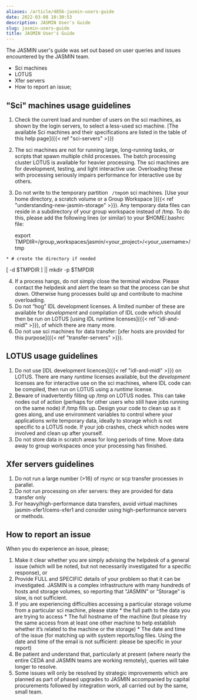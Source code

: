 ```yaml
---
aliases: /article/4856-jasmin-users-guide
date: 2022-03-08 10:30:53
description: JASMIN User's Guide
slug: jasmin-users-guide
title: JASMIN User's Guide
---
```


The JASMIN user's guide was set out based on user queries and issues
encountered by the JASMIN team.

  * Sci machines 
  * LOTUS
  * Xfer servers
  * How to report an issue;

## "Sci" machines usage guidelines

  1. Check the current load and number of users on the sci machines, as shown by the login servers, to select a less-used sci machine. [The available Sci machines and their specifications are listed in the table of this help page]({{< ref "sci-servers" >}})
  2. The sci machines are not for running large, long-running tasks, or scripts that spawn multiple child processes. The batch processing cluster LOTUS is available for heavier processing. The sci machines are for development, testing, and light interactive use. Overloading these with processing seriously impairs performance for interactive use by others.
  3. Do not write to the temporary partition ` /tmp`on sci machines. [Use your home directory, a scratch volume or a Group Workspace ]({{< ref "understanding-new-jasmin-storage" >}}). Any temporary data files can reside in a subdirectory of your group workspace instead of /tmp. To do this, please add the following lines (or similar) to your $HOME/.bashrc file: 
    
        export TMPDIR=/group_workspaces/jasmin/<your_project>/<your_username>/tmp
    	

    * # create the directory if needed

[ -d $TMPDIR ] || mkdir -p $TMPDIR

  4. If a process hangs, do not simply close the terminal window. Please contact the helpdesk and alert the team so that the process can be shut down. Otherwise hung processes build up and contribute to machine overloading.
  5. Do not “hog” IDL development licenses. A limited number of these are available for _development_ and compilation of IDL code which should then be run on LOTUS [using IDL runtime licenses]({{< ref "idl-and-midl" >}}), of which there are many more.
  6. Do not use sci machines for data transfer: [xfer hosts are provided for this purpose]({{< ref "transfer-servers" >}}).

## LOTUS usage guidelines

  1. Do not use [IDL development licences]({{< ref "idl-and-midl" >}}) on LOTUS. There are many _runtime_ licenses available, but the _development_ licenses are for interactive use on the sci machines, where IDL code can be compiled, then run on LOTUS using a _runtime_ license.
  2. Beware of inadvertently filling up /tmp on LOTUS nodes. This can take nodes out of action (perhaps for other users who still have jobs running on the same node) if /tmp fills up. Design your code to clean up as it goes along, and use environment variables to control where your applications write temporary data, ideally to storage which is not specific to a LOTUS node. If your job crashes, check which nodes were involved and clean up after yourself.
  3. Do not store data in scratch areas for long periods of time. Move data away to group workspaces once your processing has finished.

## Xfer servers guidelines

  1. Do not run a large number (>16) of rsync or scp transfer processes in parallel.
  2. Do not run processing on xfer servers: they are provided for data transfer only
  3. For heavy/high-performance data transfers, avoid virtual machines jasmin-xfer1/cems-xfer1 and consider using high-performance servers or methods.

## How to report an issue

When you do experience an issue, please;

  1. Make it clear whether you are simply advising the helpdesk of a general issue (which will be noted, but not necessarily investigated for a specific response), or
  2. Provide FULL and SPECIFIC details of your problem so that it can be investigated. JASMIN is a complex infrastructure with many hundreds of hosts and storage volumes, so reporting that “JASMIN” or “Storage” is slow, is not sufficient.
  3. If you are experiencing difficulties accessing a particular storage volume from a particular sci machine, please state 
    * the full path to the data you are trying to access
    * The full hostname of the machine (but please try the same access from at least one other machine to help establish whether it’s related to the machine or the storage)
    * The date and time of the issue (for matching up with system reports/log files. Using the date and time of the email is not sufficient: please be specific in your report)
  4. Be patient and understand that, particularly at present (where nearly the entire CEDA and JASMIN teams are working remotely), queries will take longer to resolve.
  5. Some issues will only be resolved by strategic improvements which are planned as part of phased upgrades to JASMIN accompanied by capital procurements followed by integration work, all carried out by the same, small team.
